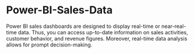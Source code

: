 # Power-BI-Sales-Data
Power BI sales dashboards are designed to display real-time or near-real-time data. Thus, you can access up-to-date information on sales activities, customer behavior, and revenue figures. Moreover, real-time data analysis allows for prompt decision-making.
